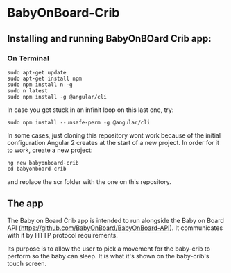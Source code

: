 # BabyOnBoard-Crib

## Installing and running BabyOnBOard Crib app:

### On Terminal

````
sudo apt-get update 
sudo apt-get install npm
sudo npm install n -g 
sudo n latest
sudo npm install -g @angular/cli 
````

In case you get stuck in an infinit loop on this last one, try: 

````
sudo npm install --unsafe-perm -g @angular/cli
````

In some cases, just cloning this repository wont work because of the initial configuration Angular 2 creates at the start of a new project. 
In order for it to work, create a new project:

````
ng new babyonboard-crib
cd babyonboard-crib
````

and replace the scr folder with the one on this repository. 

## The app

The Baby on Board Crib app is intended to run alongside the Baby on Board API (https://github.com/BabyOnBoard/BabyOnBoard-API). It communicates with it by HTTP protocol requirements. 

Its purpose is to  allow the user to pick a movement for the baby-crib to perform so the baby can sleep. It is what it's shown on the baby-crib's touch screen.
